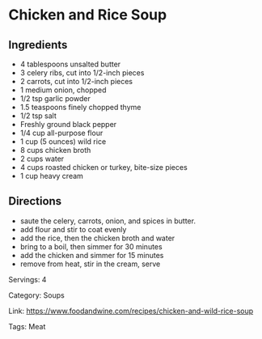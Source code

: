 # Chicken and Rice Soup

## Ingredients

- 4 tablespoons unsalted butter
- 3 celery ribs, cut into 1/2-inch pieces
- 2 carrots, cut into 1/2-inch pieces
- 1 medium onion, chopped
- 1/2 tsp garlic powder
- 1.5 teaspoons finely chopped thyme
- 1/2 tsp salt
- Freshly ground black pepper
- 1/4 cup all-purpose flour
- 1 cup (5 ounces) wild rice
- 8 cups chicken broth
- 2 cups water
- 4 cups roasted chicken or turkey, bite-size pieces
- 1 cup heavy cream

## Directions

- saute the celery, carrots, onion, and spices in butter.
- add flour and stir to coat evenly
- add the rice, then the chicken broth and water
- bring to a boil, then simmer for 30 minutes
- add the chicken and simmer for 15 minutes
- remove from heat, stir in the cream, serve

Servings: 4

Category: Soups

Link: https://www.foodandwine.com/recipes/chicken-and-wild-rice-soup

Tags: Meat

 